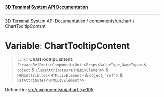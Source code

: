 [**3D Terminal System API Documentation**](../../../../README.md)

***

[3D Terminal System API Documentation](../../../../README.md) / [components/ui/chart](../README.md) / ChartTooltipContent

# Variable: ChartTooltipContent

> `const` **ChartTooltipContent**: `ForwardRefExoticComponent`\<`Omit`\<`Props`\<`ValueType`, `NameType`\> & `object` & `ClassAttributes`\<`HTMLDivElement`\> & `HTMLAttributes`\<`HTMLDivElement`\> & `object`, `"ref"`\> & `RefAttributes`\<`HTMLDivElement`\>\>

Defined in: [src/components/ui/chart.tsx:105](https://github.com/Dicommunitas/ThreeJS_Terminal_3D2/blob/329dd5ef132dd57d615e45fca2699e6c6fa5c711/src/components/ui/chart.tsx#L105)

